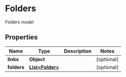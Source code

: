

# Folders

Folders model

## Properties

| Name | Type | Description | Notes |
|------------ | ------------- | ------------- | -------------|
|**links** | **Object** |  |  [optional] |
|**folders** | [**List&lt;Folder&gt;**](Folder.md) |  |  [optional] |




